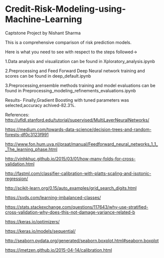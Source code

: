# Credit-Risk-Modeling-using-Machine-Learning
Captstone Project by Nishant Sharma

This is a comprehensive comparison of risk prediction models. 


Here is what you need to see with respect to the steps followed->

1.Data analysis and visualization can be found in Xploratory_analysis.ipynb


2.Preprocessing and Feed Forward Deep Neural network training and scores can be found in deep_default.ipynb

3.Preprocessing,ensemble methods training and model evaluations can be found in Preprocessing_modeling_refinements_evaluations.ipynb


Results-
Finally,Gradient Boosting with tuned parameters was selected,accuracy achived-82.3%.



References:
http://ufldl.stanford.edu/tutorial/supervised/MultiLayerNeuralNetworks/

https://medium.com/towards-data-science/decision-trees-and-random-forests-df0c3123f991

http://www.fon.hum.uva.nl/praat/manual/Feedforward_neural_networks_1_1__The_learning_phase.html

http://vinhkhuc.github.io/2015/03/01/how-many-folds-for-cross-validation.html

http://fastml.com/classifier-calibration-with-platts-scaling-and-isotonic-regression/

http://scikit-learn.org/0.15/auto_examples/grid_search_digits.html

https://svds.com/learning-imbalanced-classes/

https://stats.stackexchange.com/questions/117643/why-use-stratified-cross-validation-why-does-this-not-damage-variance-related-b

https://keras.io/optimizers/

https://keras.io/models/sequential/

http://seaborn.pydata.org/generated/seaborn.boxplot.html#seaborn.boxplot

https://jmetzen.github.io/2015-04-14/calibration.html
